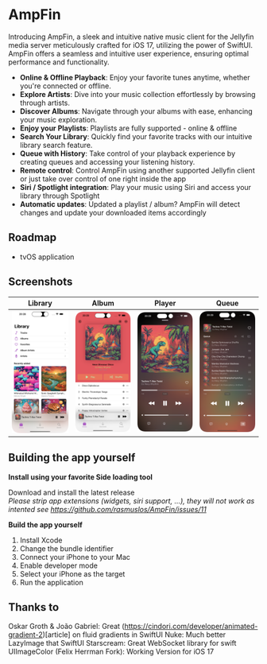 # AmpFin
Introducing AmpFin, a sleek and intuitive native music client for the Jellyfin media server meticulously crafted for iOS 17, utilizing the power of SwiftUI. AmpFin offers a seamless and intuitive user experience, ensuring optimal performance and functionality.

- **Online & Offline Playback**: Enjoy your favorite tunes anytime, whether you're connected or offline.
- **Explore Artists**: Dive into your music collection effortlessly by browsing through artists.
- **Discover Albums**: Navigate through your albums with ease, enhancing your music exploration.
- **Enjoy your Playlists**: Playlists are fully supported - online & offline
- **Search Your Library**: Quickly find your favorite tracks with our intuitive library search feature.
- **Queue with History**: Take control of your playback experience by creating queues and accessing your listening history.
- **Remote control**: Control AmpFin using another supported Jellyfin client or just take over control of one right inside the app
- **Siri / Spotlight integration**: Play your music using Siri and access your library through Spotlight
- **Automatic updates**: Updated a playlist / album? AmpFin will detect changes and update your downloaded items accordingly

## Roadmap

- tvOS application

## Screenshots

| Library | Album | Player | Queue |
| ------------- | ------------- | ------------- | ------------- |
| <img src="/Screenshots/Library.png?raw=true" alt="Library" width="200"/> | <img src="/Screenshots/Album.png?raw=true" alt="Album" width="200"/> | <img src="/Screenshots/Player.png?raw=true" alt="Player" width="200"/>  | <img src="/Screenshots/Queue.png?raw=true" alt="Queue" width="200"/> 

## Building the app yourself

**Install using your favorite Side loading tool**

Download and install the latest release \
*Please strip app extensions (widgets, siri support, ...), they will not work as intented see https://github.com/rasmuslos/AmpFin/issues/11*

**Build the app yourself**

1. Install Xcode
2. Change the bundle identifier
3. Connect your iPhone to your Mac
4. Enable developer mode
5. Select your iPhone as the target
6. Run the application

## Thanks to

Oskar Groth & João Gabriel: Great (https://cindori.com/developer/animated-gradient-2)[article] on fluid gradients in SwiftUI
Nuke: Much better LazyImage that SwiftUI
Starscream: Great WebSocket library for swift
UIImageColor (Felix Herrman Fork): Working Version for iOS 17 
